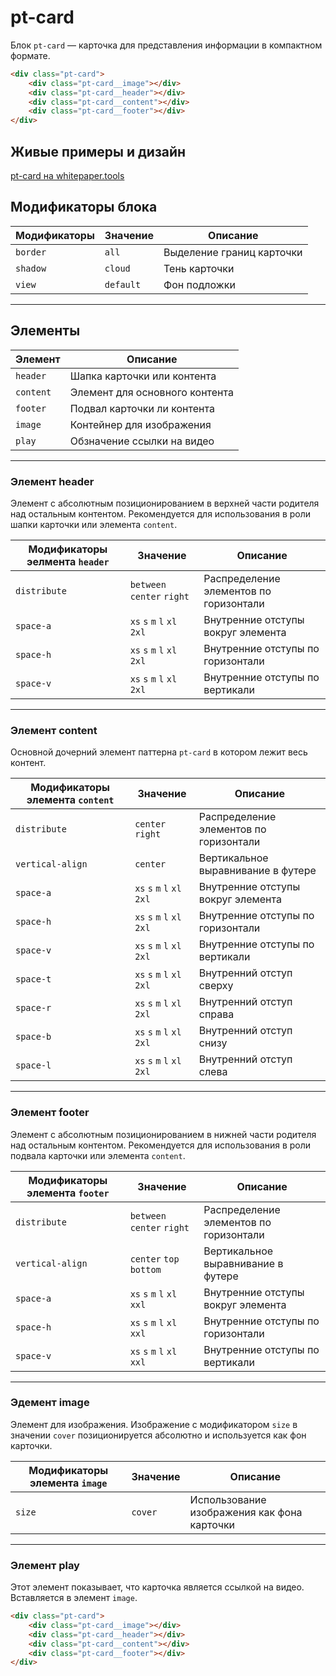 # pt-card

Блок `pt-card` — карточка для представления информации в компактном формате.

```html
<div class="pt-card">
    <div class="pt-card__image"></div>
    <div class="pt-card__header"></div>
    <div class="pt-card__content"></div>
    <div class="pt-card__footer"></div>
</div>
```



## Живые примеры и дизайн

[pt-card на whitepaper.tools](http://whitepaper.tools/doc.html#/pt-card)


## Модификаторы блока

Модификаторы     | Значение   | Описание
---------------- | ---------- | ---------------------------
`border`         | `all`      | Выделение границ карточки
`shadow`         | `cloud`    | Тень карточки
`view`           | `default`  | Фон подложки

___


## Элементы

Элемент     | Описание
----------- | ---------------------------------------------------
`header`    | Шапка карточки или контента
`content`   | Элемент для основного контента
`footer`    | Подвал карточки ли контента
`image`     | Контейнер для изображения
`play`      | Обзначение ссылки на видео

___


### Элемент header

Элемент с абсолютным позиционированием в верхней части родителя над остальным контентом. Рекомендуется для использования в роли шапки карточки или элемента `content`.

Модификаторы эелмента `header` | Значение                    | Описание
------------------------------ | --------------------------- | --------------------------------------
`distribute`                   | `between` `center` `right`  | Распределение элементов по горизонтали
`space-a`                      | `xs` `s` `m` `l` `xl` `2xl` | Внутренние отступы вокруг элемента
`space-h`                      | `xs` `s` `m` `l` `xl` `2xl` | Внутренние отступы по горизонтали
`space-v`                      | `xs` `s` `m` `l` `xl` `2xl` | Внутренние отступы по вертикали

___


### Элемент content

Основной дочерний элемент паттерна `pt-card` в котором лежит весь контент.

Модификаторы элемента `content` | Значение                    | Описание
------------------------------- | --------------------------- | --------------------------------------
`distribute`                    | `center` `right`            | Распределение элементов по горизонтали
`vertical-align`                | `center`                    | Вертикальное выравнивание в футере
`space-a`                       | `xs` `s` `m` `l` `xl` `2xl` | Внутренние отступы вокруг элемента
`space-h`                       | `xs` `s` `m` `l` `xl` `2xl` | Внутренние отступы по горизонтали
`space-v`                       | `xs` `s` `m` `l` `xl` `2xl` | Внутренние отступы по вертикали
`space-t`                       | `xs` `s` `m` `l` `xl` `2xl` | Внутренний отступ сверху
`space-r`                       | `xs` `s` `m` `l` `xl` `2xl` | Внутренний отступ справа
`space-b`                       | `xs` `s` `m` `l` `xl` `2xl` | Внутренний отступ снизу
`space-l`                       | `xs` `s` `m` `l` `xl` `2xl` | Внутренний отступ слева

___


### Элемент footer

Элемент с абсолютным позиционированием в нижней части родителя над остальным контентом. Рекомендуется для использования в роли подвала карточки или элемента `content`.

Модификаторы элемента `footer`  | Значение                    | Описание
------------------------------- | --------------------------- | --------------------------------------
`distribute`                    | `between` `center` `right`  | Распределение элементов по горизонтали
`vertical-align`                | `center` `top` `bottom`     | Вертикальное выравнивание в футере
`space-a`                       | `xs` `s` `m` `l` `xl` `xxl` | Внутренние отступы вокруг элемента
`space-h`                       | `xs` `s` `m` `l` `xl` `xxl` | Внутренние отступы по горизонтали
`space-v`                       | `xs` `s` `m` `l` `xl` `xxl` | Внутренние отступы по вертикали

___


### Эдемент image

Элемент для изображения. Изображение с модификатором `size` в значении `cover` позиционируется абсолютно и используется как фон карточки.

Модификаторы элемента `image` | Значение      | Описание
----------------------------- | ------------- | -------------------------------------------
`size`                        | `cover`       | Использование изображения как фона карточки

___


### Элемент play

Этот элемент показывает, что карточка является ссылкой на видео. Вставляется в элемент `image`.

```html
<div class="pt-card">
    <div class="pt-card__image"></div>
    <div class="pt-card__header"></div>
    <div class="pt-card__content"></div>
    <div class="pt-card__footer"></div>
</div>
```

